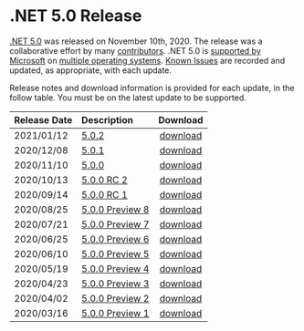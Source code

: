 # .NET 5.0 Release

[.NET 5.0](https://devblogs.microsoft.com/dotnet/announcing-net-5-0/) was released on November 10th, 2020. The release was a collaborative effort by many [contributors](5.0-contributor-list.md). .NET 5.0 is [supported by Microsoft](../../microsoft-support.md) on [multiple operating systems](5.0-supported-os.md). [Known Issues](5.0-known-issues.md) are recorded and updated, as appropriate, with each update.

Release notes and download information is provided for each update, in the follow table. You must be on the latest update to be supported.

| Release Date | Description | Download |
| :-- | :-- | :--: |
| 2021/01/12 | [5.0.2](https://github.com/dotnet/core/blob/master/release-notes/5.0/5.0.2/5.0.2.md) | [download](https://dotnet.microsoft.com/download/dotnet/5.0) |
| 2020/12/08 | [5.0.1](https://github.com/dotnet/core/blob/master/release-notes/5.0/5.0.1/5.0.1.md) | [download](https://dotnet.microsoft.com/download/dotnet/5.0) |
| 2020/11/10 | [5.0.0](https://github.com/dotnet/core/blob/master/release-notes/5.0/5.0.0/5.0.0.md) | [download](https://dotnet.microsoft.com/download/dotnet/5.0) |
| 2020/10/13 | [5.0.0 RC 2](https://github.com/dotnet/core/blob/master/release-notes/5.0/preview/5.0.0-rc.2.md) | [download](https://dotnet.microsoft.com/download/dotnet/5.0) |
| 2020/09/14 | [5.0.0 RC 1](https://github.com/dotnet/core/blob/master/release-notes/5.0/preview/5.0.0-rc.1.md) | [download](https://dotnet.microsoft.com/download/dotnet/5.0) |
| 2020/08/25 | [5.0.0 Preview 8](https://github.com/dotnet/core/blob/master/release-notes/5.0/preview/5.0.0-preview.8.md) | [download](https://dotnet.microsoft.com/download/dotnet/5.0) |
| 2020/07/21 | [5.0.0 Preview 7](https://github.com/dotnet/core/blob/master/release-notes/5.0/preview/5.0.0-preview.7.md) | [download](https://dotnet.microsoft.com/download/dotnet/5.0) |
| 2020/06/25 | [5.0.0 Preview 6](https://github.com/dotnet/core/blob/master/release-notes/5.0/preview/5.0.0-preview.6.md) | [download](https://dotnet.microsoft.com/download/dotnet/5.0) |
| 2020/06/10 | [5.0.0 Preview 5](https://github.com/dotnet/core/blob/master/release-notes/5.0/preview/5.0.0-preview.5.md) | [download](https://dotnet.microsoft.com/download/dotnet/5.0) |
| 2020/05/19 | [5.0.0 Preview 4](https://github.com/dotnet/core/blob/master/release-notes/5.0/preview/5.0.0-preview.4.md) | [download](https://dotnet.microsoft.com/download/dotnet/5.0) |
| 2020/04/23 | [5.0.0 Preview 3](https://github.com/dotnet/core/blob/master/release-notes/5.0/preview/5.0.0-preview.3.md) | [download](https://dotnet.microsoft.com/download/dotnet/5.0) |
| 2020/04/02 | [5.0.0 Preview 2](https://github.com/dotnet/core/blob/master/release-notes/5.0/preview/5.0.0-preview.2.md) | [download](https://dotnet.microsoft.com/download/dotnet/5.0) |
| 2020/03/16 | [5.0.0 Preview 1](https://github.com/dotnet/core/blob/master/release-notes/5.0/preview/5.0.0-preview.1.md) | [download](https://dotnet.microsoft.com/download/dotnet/5.0) |
